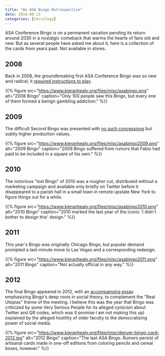 ```yaml
---
title: "An ASA Bingo Retrospective"
date: 2014-08-13
categories: [Sociology]
---
```


ASA Conference Bingo is on a permanent vacation pending its return around 2030 in a nostalgic comeback that warms the hearts of fans old and new. But as several people have asked me about it, here is a collection of the cards from years past. Not available in stores.

## 2008
Back in 2008, the groundbreaking first ASA Conference Bingo was so new and radical, it [required instructions to play](https://kieranhealy.org/blog/archives/2008/07/30/play-along/). 

{{% figure src="https://www.kieranhealy.org/files/misc/asabingo.png" alt="2008 Bingo" caption="Only 100 people saw this Bingo, but every one of them formed a benign gambling addiction." %}}

## 2009
The difficult Second Bingo was presented with [no such concessions](https://kieranhealy.org/blog/archives/2009/08/05/asa-bingo-2009/) but subtly higher production values. 

{{% figure src="https://www.kieranhealy.org/files/misc/asabingo2009.png" alt="2009 Bingo" caption="2009 Bingo suffered from rumors that Fabio had paid to be included in a square of his own." %}}

## 2010
The notorious "lost Bingo" of 2010 was a rougher cut, distributed without a marketing campaign and available only briefly on Twitter before it disappeared to a parish  hall in a small town in remote upstate New York to figure things out for a while.

{{% figure src="https://www.kieranhealy.org/files/misc/asabingo2010.png" alt="2010 Bingo" caption="2010 marked the last year of the iconic 'I didn't bother to design this' design." %}}

## 2011
This year's Bingo was originally Chicago Bingo, but popular demand prompted a last-minute move to Las Vegas and a corresponding redesign. 

{{% figure src="https://www.kieranhealy.org/files/misc/asabingo2011.png" alt="2011 Bingo" caption="Not actually official in any way." %}}


## 2012
The final Bingo appeared in 2012, with an [accompanying essay](https://kieranhealy.org/blog/archives/2012/08/13/bingo-in-utopia/) emphasizing Bingo's deep roots in social theory, to complement the "Real Utopias" theme of the meeting. I believe this was the year that Bingo was criticized by some Very Serious People for its alleged cynicism about Twitter and QR codes, which was (I promise I am not making this up) explained by the alleged hostility of older faculty to the democratizing power of social media.

{{% figure src="https://www.kieranhealy.org/files/misc/denver-bingo-card-2012.jpg" alt="2012 Bingo" caption="The last ASA Bingo. Rumors persist of artisanal cards made in one-off editions from coloring pencils and cereal boxes, however." %}}


